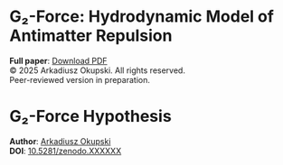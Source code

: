 # G₂-Force: Hydrodynamic Model of Antimatter Repulsion  
**Full paper**: [Download PDF](The_G2_Force__A_Hydrodynamic_Model_of_Antimatter_Repulsion_and_Cosmic_Acceleration.pdf)  
© 2025 Arkadiusz Okupski. All rights reserved.  
Peer-reviewed version in preparation.  
# G₂-Force Hypothesis  
**Author**: [Arkadiusz Okupski](https://orcid.org/0009-0003-7586-2246)  
**DOI**: [10.5281/zenodo.XXXXXX](https://doi.org/10.5281/zenodo.XXXXXX)  
